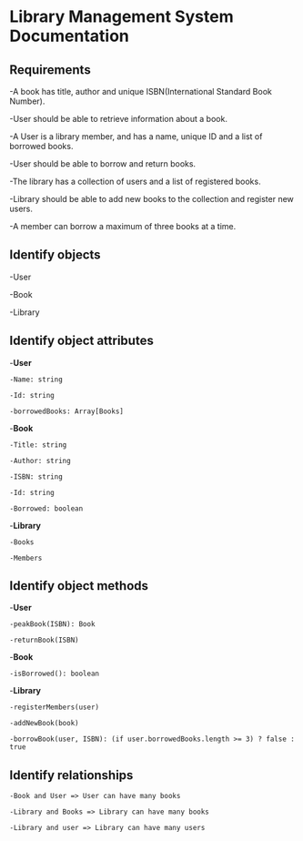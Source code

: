 # Library Management System Documentation

## Requirements

-A book has title, author and unique ISBN(International Standard Book Number).

-User should be able to retrieve information about a book.

-A User is a library member, and has a name, unique ID and a list of borrowed books.

-User should be able to borrow and return books.

-The library has a collection of users and a list of registered books.

-Library should be able to add new books to the collection and register new users.

-A member can borrow a maximum of three books at a time.

## Identify objects

-User

-Book

-Library

## Identify object attributes

-**User**

    -Name: string

    -Id: string

    -borrowedBooks: Array[Books]

-**Book**

    -Title: string

    -Author: string

    -ISBN: string

    -Id: string

    -Borrowed: boolean

-**Library**

    -Books

    -Members

## Identify object methods

-**User**

    -peakBook(ISBN): Book

    -returnBook(ISBN)

-**Book**

    -isBorrowed(): boolean

-**Library**

    -registerMembers(user)

    -addNewBook(book)

    -borrowBook(user, ISBN): (if user.borrowedBooks.length >= 3) ? false : true

## Identify relationships

    -Book and User => User can have many books

    -Library and Books => Library can have many books

    -Library and user => Library can have many users



